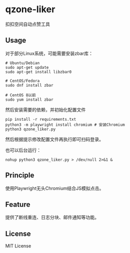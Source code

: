 # qzone-liker
扣扣空间自动点赞工具

## Usage
对于部分Linux系统，可能需要安装zbar库：
```shell
# Ubuntu/Debian
sudo apt-get update
sudo apt-get install libzbar0

# CentOS/Fedora
sudo dnf install zbar

# CentOS 8以前
sudo yum install zbar
```
然后安装需要的依赖，并初始化配置文件
```shell
pip install -r requirements.txt
python3 -m playwright install chromium # 安装Chromium
python3 qzone_liker.py
```
然后根据提示修改配置文件再执行即可扫码登录。

也可以后台运行：
```shell
nohup python3 qzone_liker.py > /dev/null 2>&1 &
```

## Principle
使用Playwright无头Chromium结合JS模拟点击。

## Feature
提供了断线重连、日志分块、邮件通知等功能。

## License
MIT License
